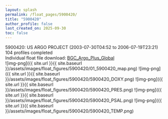 ```yaml
---
layout: splash
permalink: /float_pages/5900420/
title: "5900420"
author_profile: false
last_created_on: 2025-09-30
toc: false
---
```

 
5900420: US ARGO PROJECT (2003-07-30T04:52 to 2006-07-19T23:21)\
104 profiles completed\
Individual float file download: [BGC_Argo_Plus_Global](https://ftp.soest.hawaii.edu/bgc_argo_plus/Individual_Floats/outliers_removed/5900420_Sprof_processed.nc)\
![img-png]({{ site.url }}{{ site.baseurl }}/assets/images/float_figures/5900420/01_5900420_map.png)
![img-png]({{ site.url }}{{ site.baseurl }}/assets/images/float_figures/5900420/5900420_DOXY.png)
![img-png]({{ site.url }}{{ site.baseurl }}/assets/images/float_figures/5900420/5900420_PRES.png)
![img-png]({{ site.url }}{{ site.baseurl }}/assets/images/float_figures/5900420/5900420_PSAL.png)
![img-png]({{ site.url }}{{ site.baseurl }}/assets/images/float_figures/5900420/5900420_TEMP.png)
